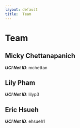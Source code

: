 ```yaml
---
layout: default
title:  Team
---
```


# Team


## Micky Chettanapanich
***UCI Net ID***: mchettan

## Lily Pham
***UCI Net ID***: lilyp3

## Eric Hsueh
***UCI Net ID***: ehsueh1
